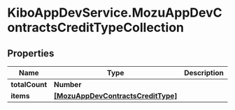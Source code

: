 # KiboAppDevService.MozuAppDevContractsCreditTypeCollection

## Properties

Name | Type | Description | Notes
------------ | ------------- | ------------- | -------------
**totalCount** | **Number** |  | [optional] 
**items** | [**[MozuAppDevContractsCreditType]**](MozuAppDevContractsCreditType.md) |  | [optional] 


